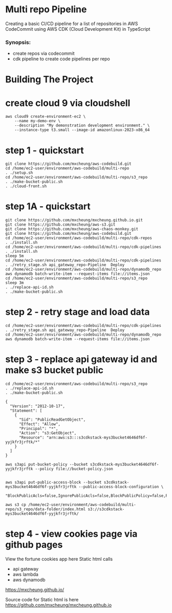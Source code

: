 # Multi repo Pipeline


Creating a basic CI/CD pipeline for a list of repositories in AWS CodeCommit using AWS CDK (Cloud Development Kit) in TypeScript

### Synopsis: 
- create repos via codecommit
- cdk pipeline to create code pipelines per repo


Building The Project
================

  
# create cloud 9 via cloudshell
```
aws cloud9 create-environment-ec2 \
    --name my-demo-env \
    --description "My demonstration development environment." \
    --instance-type t3.small --image-id amazonlinux-2023-x86_64

```
# step 1 - quickstart
```
git clone https://github.com/mxcheung/aws-codebuild.git
cd /home/ec2-user/environment/aws-codebuild/multi-repo
. ./setup.sh
cd /home/ec2-user/environment/aws-codebuild/multi-repo/s3_repo
. ./make-bucket-public.sh
. ./cloud-front.sh
```  
# step 1A - quickstart

```
git clone https://github.com/mxcheung/mxcheung.github.io.git
git clone https://github.com/mxcheung/aws-s3.git
git clone https://github.com/mxcheung/aws-chaos-monkey.git
git clone https://github.com/mxcheung/aws-codebuild.git
cd /home/ec2-user/environment/aws-codebuild/multi-repo/cdk-repos
. ./install.sh
cd /home/ec2-user/environment/aws-codebuild/multi-repo/cdk-pipelines
. ./install.sh
sleep 5m
cd /home/ec2-user/environment/aws-codebuild/multi-repo/cdk-pipelines
. ./retry_stage.sh api_gateway_repo-Pipeline  Deploy
cd /home/ec2-user/environment/aws-codebuild/multi-repo/dynamodb_repo
aws dynamodb batch-write-item --request-items file://items.json
cd /home/ec2-user/environment/aws-codebuild/multi-repo/s3_repo
sleep 3m
. ./replace-api-id.sh  
. ./make-bucket-public.sh

```

# step 2 - retry stage and load data

```
cd /home/ec2-user/environment/aws-codebuild/multi-repo/cdk-pipelines
. ./retry_stage.sh api_gateway_repo-Pipeline  Deploy
cd /home/ec2-user/environment/aws-codebuild/multi-repo/dynamodb_repo
aws dynamodb batch-write-item --request-items file://items.json

```

# step 3 - replace api gateway id and make s3 bucket public

```
cd /home/ec2-user/environment/aws-codebuild/multi-repo/s3_repo
. ./replace-api-id.sh  
. ./make-bucket-public.sh 
```

```
{
  "Version": "2012-10-17",
  "Statement": [
    {
      "Sid": "PublicReadGetObject",
      "Effect": "Allow",
      "Principal": "*",
      "Action": "s3:GetObject",
      "Resource": "arn:aws:s3:::s3cdkstack-mys3bucket4646df6f-yyjkfr3jrftk/*"
    }
  ]
}

```

```
aws s3api put-bucket-policy --bucket s3cdkstack-mys3bucket4646df6f-yyjkfr3jrftk --policy file://bucket-policy.json


aws s3api put-public-access-block --bucket s3cdkstack-mys3bucket4646df6f-yyjkfr3jrftk --public-access-block-configuration \
  "BlockPublicAcls=false,IgnorePublicAcls=false,BlockPublicPolicy=false,RestrictPublicBuckets=false"

aws s3 cp /home/ec2-user/environment/aws-codebuild/multi-repo/s3_repo/data-folder/index.html s3://s3cdkstack-mys3bucket4646df6f-yyjkfr3jrftk/

```

# step 4 - view cookies page via github pages
View the fortune cookies app here
Static html calls 
   * api gateway
   * aws lambda
   * aws dynamodb
     

https://mxcheung.github.io/

Source code for Static html is here https://github.com/mxcheung/mxcheung.github.io

